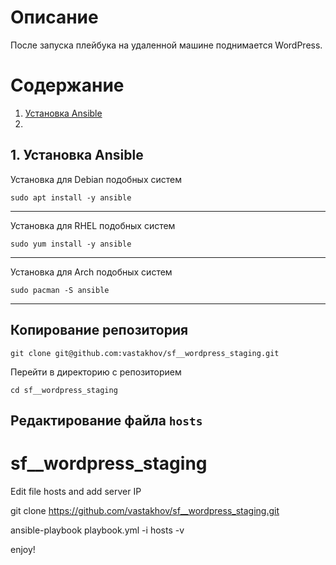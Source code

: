 # Описание
После запуска плейбука на удаленной машине поднимается WordPress.

# Содержание
1. [Установка Ansible](##-1.-Установка-Ansible)
2.

## 1. Установка Ansible

Установка для Debian подобных систем

`sudo apt install -y ansible`
***

Установка для RHEL подобных систем

`sudo yum install -y ansible`
***
Установка для Arch подобных систем

`sudo pacman -S ansible`
***

## Копирование репозитория
`git clone git@github.com:vastakhov/sf__wordpress_staging.git` 

Перейти в директорию с репозиторием

`cd sf__wordpress_staging`

## Редактирование файла `hosts`







# sf__wordpress_staging

Edit file hosts and add server IP

git clone https://github.com/vastakhov/sf__wordpress_staging.git

ansible-playbook playbook.yml -i hosts -v


enjoy!
